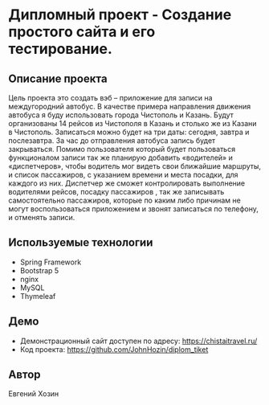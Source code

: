 # Дипломный проект - Создание простого сайта и его тестирование.

## Описание проекта

Цель проекта это создать вэб – приложение для записи на междугородний автобус. В качестве примера направления движения автобуса я буду использовать города Чистополь и Казань. Будут организованы 14 рейсов из Чистополя в Казань и столько же из Казани в Чистополь. Записаться можно будет на три даты: сегодня, завтра и послезавтра. За час до отправления автобуса запись будет закрываться. Помимо пользователя который будет пользоваться функционалом записи так же планирую добавить «водителей» и «диспетчеров», чтобы водитель мог видеть свои ближайшие маршруты, и список пассажиров, с указанием времени и места посадки, для каждого из них. Диспетчер же сможет контролировать выполнение водителями рейсов, посадку пассажиров , так же записывать самостоятельно пассажиров, которые по каким либо причинам не могут воспользоваться приложением и звонят записаться по телефону, и отменять записи.

## Используемые технологии
- Spring Framework
- Bootstrap 5
- nginx
- MySQL
- Thymeleaf 

## Демо

- Демонстрационный сайт доступен по адресу: https://chistaitravel.ru/
- Код проекта: https://github.com/JohnHozin/diplom_tiket

## Автор

Евгений Хозин
